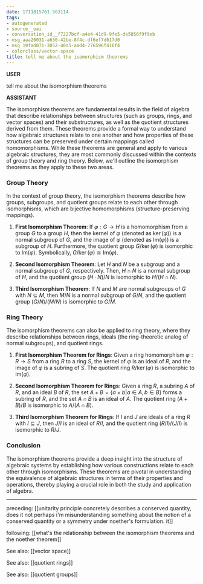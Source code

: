 ```yaml
---
date: 1711815761.563114
tags:
- autogenerated
- source__oai
- conversation_id__f7227bcf-a4e4-41d9-9fe5-de5856f9f9eb
- msg_aaa26031-a630-42be-8f4c-df6ef7d617d0
- msg_19fad071-3052-40d5-aad4-776596f416f4
- colorclass/vector-space
title: tell me about the isomorphism theorems
---
```


**USER**

tell me about the isomorphism theorems


**ASSISTANT**

The isomorphism theorems are fundamental results in the field of algebra that describe relationships between structures (such as groups, rings, and vector spaces) and their substructures, as well as the quotient structures derived from them. These theorems provide a formal way to understand how algebraic structures relate to one another and how properties of these structures can be preserved under certain mappings called homomorphisms. While these theorems are general and apply to various algebraic structures, they are most commonly discussed within the contexts of group theory and ring theory. Below, we'll outline the isomorphism theorems as they apply to these two areas.

### Group Theory

In the context of group theory, the isomorphism theorems describe how groups, subgroups, and quotient groups relate to each other through isomorphisms, which are bijective homomorphisms (structure-preserving mappings).

1. **First Isomorphism Theorem**: If $\varphi: G \to H$ is a homomorphism from a group $G$ to a group $H$, then the kernel of $\varphi$ (denoted as $\ker(\varphi)$) is a normal subgroup of $G$, and the image of $\varphi$ (denoted as $\text{Im}(\varphi)$) is a subgroup of $H$. Furthermore, the quotient group $G/\ker(\varphi)$ is isomorphic to $\text{Im}(\varphi)$. Symbolically, $G/\ker(\varphi) \cong \text{Im}(\varphi)$.

2. **Second Isomorphism Theorem**: Let $H$ and $N$ be a subgroup and a normal subgroup of $G$, respectively. Then, $H \cap N$ is a normal subgroup of $H$, and the quotient group $(H\cdot N)/N$ is isomorphic to $H/(H \cap N)$.

3. **Third Isomorphism Theorem**: If $N$ and $M$ are normal subgroups of $G$ with $N \subseteq M$, then $M/N$ is a normal subgroup of $G/N$, and the quotient group $(G/N)/(M/N)$ is isomorphic to $G/M$.

### Ring Theory

The isomorphism theorems can also be applied to ring theory, where they describe relationships between rings, ideals (the ring-theoretic analog of normal subgroups), and quotient rings.

1. **First Isomorphism Theorem for Rings**: Given a ring homomorphism $\varphi: R \to S$ from a ring $R$ to a ring $S$, the kernel of $\varphi$ is an ideal of $R$, and the image of $\varphi$ is a subring of $S$. The quotient ring $R/\ker(\varphi)$ is isomorphic to $\text{Im}(\varphi)$.

2. **Second Isomorphism Theorem for Rings**: Given a ring $R$, a subring $A$ of $R$, and an ideal $B$ of $R$, the set $A + B = \{a + b | a \in A, b \in B\}$ forms a subring of $R$, and the set $A \cap B$ is an ideal of $A$. The quotient ring $(A+B)/B$ is isomorphic to $A/(A \cap B)$.

3. **Third Isomorphism Theorem for Rings**: If $I$ and $J$ are ideals of a ring $R$ with $I \subseteq J$, then $J/I$ is an ideal of $R/I$, and the quotient ring $(R/I)/(J/I)$ is isomorphic to $R/J$.

### Conclusion

The isomorphism theorems provide a deep insight into the structure of algebraic systems by establishing how various constructions relate to each other through isomorphisms. These theorems are pivotal in understanding the equivalence of algebraic structures in terms of their properties and operations, thereby playing a crucial role in both the study and application of algebra.


---

preceding: [[unitarity principle concretely describes a conserved quantity, does it not perhaps i'm misunderstanding something about the notion of a conserved quantity or a symmetry under noether's formulation. it]]  


following: [[what's the relationship between the isomorphism theorems and the noether theorem]]

See also: [[vector space]]


See also: [[quotient rings]]


See also: [[quotient groups]]